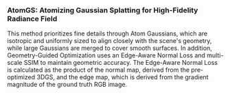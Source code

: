 ### AtomGS: Atomizing Gaussian Splatting for High-Fidelity Radiance Field
This method prioritizes fine details through Atom Gaussians, which are isotropic and uniformly sized to align closely with the scene's geometry, while large Gaussians are merged to cover smooth surfaces. In addition, Geometry-Guided Optimization uses an Edge-Aware Normal Loss and multi-scale SSIM to maintain geometric accuracy. The Edge-Aware Normal Loss is calculated as the product of the normal map, derived from the pre-optimized 3DGS, and the edge map, which is derived from the gradient magnitude of the ground truth RGB image.

